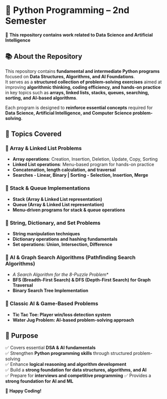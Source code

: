 
# 📂 **Python Programming – 2nd Semester**  

📌 **This repository contains work related to **Data Science and Artificial Intelligence****  

## 📚 **About the Repository**  
This repository contains **fundamental and intermediate Python programs** focused on **Data Structures, Algorithms, and AI Foundations**.  
It serves as a **structured collection of problem-solving exercises** aimed at improving **algorithmic thinking, coding efficiency, and hands-on practice** in key topics such as **arrays, linked lists, stacks, queues, searching, sorting, and AI-based algorithms**.  

Each program is designed to **reinforce essential concepts** required for **Data Science, Artificial Intelligence, and Computer Science problem-solving**.  


## 📝 Topics Covered  

### 🔹 Array & Linked List Problems  
- **Array operations**: Creation, Insertion, Deletion, Update, Copy, Sorting  
- **Linked List operations**: Menu-based program for hands-on practice  
- **Concatenation, length calculation, and traversal**
- **Searches - Linear, Binary | Sorting - Selection, Insertion, Merge** 

### 🔹 Stack & Queue Implementations  
- **Stack (Array & Linked List representation)**  
- **Queue (Array & Linked List representation)**  
- **Menu-driven programs for stack & queue operations**

### 🔹 String, Dictionary, and Set Problems  
- **String manipulation techniques**  
- **Dictionary operations and hashing fundamentals**  
- **Set operations: Union, Intersection, Difference**  

### 🔹 AI & Graph Search Algorithms (Pathfinding Search Algorithms)
- **A* Search Algorithm for the 8-Puzzle Problem**  
- **BFS (Breadth-First Search) & DFS (Depth-First Search) for Graph Traversal**
- **Binary Search Tree Implementation** 

### 🔹 Classic AI & Game-Based Problems  
- **Tic Tac Toe: Player win/loss detection system**  
- **Water Jug Problem: AI-based problem-solving approach**


## 🎯 Purpose  
✅ Covers essential **DSA & AI fundamentals**  
✅ Strengthen **Python programming skills** through structured problem-solving  
✅ Enhance **logical reasoning and algorithm development**  
✅ Build a **strong foundation for data structures, algorithms, and AI**  
✅ Prepare for **interviews and competitive programming** 
✅ Provides a **strong foundation for AI and ML**  


🚀 **Happy Coding!**  
